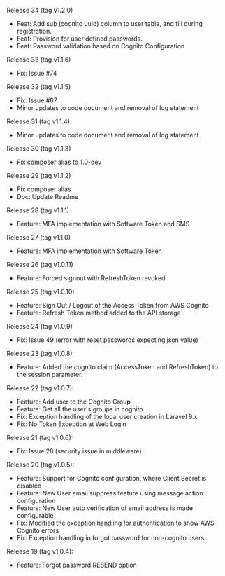Release 34 (tag v1.2.0)
 - Feat: Add sub (cognito uuid) column to user table, and fill during registration.
 - Feat: Provision for user defined passwords.
 - Feat: Password validation based on Cognito Configuration

Release 33 (tag v1.1.6)
 - Fix: Issue #74

Release 32 (tag v1.1.5)
 - Fix: Issue #67
 - Minor updates to code document and removal of log statement

Release 31 (tag v1.1.4)
 - Minor updates to code document and removal of log statement

Release 30 (tag v1.1.3)
 - Fix composer alias to 1.0-dev

Release 29 (tag v1.1.2)
 - Fix composer alias 
 - Doc: Update Readme
 
 Release 28 (tag v1.1.1)
 - Feature: MFA implementation with Software Token and SMS
 
 Release 27 (tag v1.1.0)
 - Feature: MFA implementation with Software Token

Release 26 (tag v1.0.11)
 - Feature: Forced signout with RefreshToken revoked.

Release 25 (tag v1.0.10)
 - Feature: Sign Out / Logout of the Access Token from AWS Cognito
 - Feature: Refresh Token method added to the API storage

Release 24 (tag v1.0.9)
 - Fix: Issue 49 (error with reset passwords expecting json value)

Release 23 (tag v1.0.8):
 - Feature: Added the cognito claim (AccessToken and RefreshToken) to the session parameter.
 
Release 22 (tag v1.0.7):
 - Feature: Add user to the Cognito Group
 - Feature: Get all the user's groups in cognito
 - Fix: Exception handling of the local user creation in Laravel 9.x
 - Fix: No Token Exception at Web Login

Release 21 (tag v1.0.6): 
 - Fix: Issue 28 (security issue in middleware)

Release 20 (tag v1.0.5):
 - Feature: Support for Cognito configuration, where Client Secret is disabled
 - Feature: New User email suppress feature using message action configuration
 - Feature: New User auto verification of email address is made configurable
 - Fix: Modified the exception handling for authentication to show AWS Cognito errors
 - Fix: Exception handling in forgot password for non-cognito users 

Release 19 (tag v1.0.4): 
 - Feature: Forgot password RESEND option